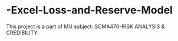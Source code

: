 # -Excel-Loss-and-Reserve-Model
This project is a part of MU subject: SCMA470-RISK ANALYSIS &amp; CREDIBILITY.

